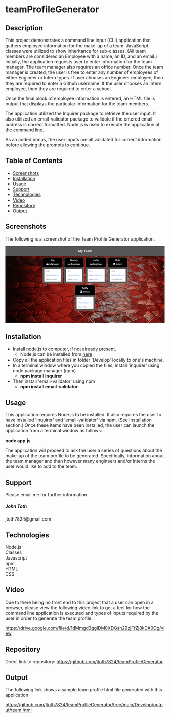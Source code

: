 # teamProfileGenerator

## Description

This project demonstrates a command line input (CLI) application that gathers employee information for the make-up of a team.    JavaScript classes were utilized to show inheritance for sub-classes.  (All team members are considered an Employee with a name, an ID, and an email.)  Initially, the application requests user to enter information for the team manager.   The team manager also requires an office number.  Once the team manager is created, the user is free to enter any number of employees of either Engineer or Intern types.  If user chooses an Engineer employee, then they are required to enter a Github username.  If the user chooses an Intern employee, then they are required to enter a school.

Once the final block of employee information is entered, an HTML file is output that displays the particular information for the team members.

The application utilized the Inquirer package to retrieve the user input.  It also utilized an email-validator package to validate if the entered email address is correct formatted.  Node.js is used to execute the application at the command line.

As an added bonus, the user inputs are all validated for correct information before allowing the prompts to continue.  

## Table of Contents

* [Screenshots](#Screenshots)
* [Installation](#Installation)
* [Usage](#Usage)
* [Support](#Support)
* [Technologies](#Technologies)
* [Video](#Video)
* [Repository](#Repository)
* [Output](#Output)

## Screenshots
 
The following is a screenshot of the Team Profile Generator application.

<p align="center">
  <img src="./Develop/images/teamProfileGenerator.png" alt="Team Profile Generator application screenshot">
</p>

## Installation

* Install node.js to computer, if not already present.
    * Node.js can be installed from [here](https://nodejs.org/en/)
* Copy all the application files in folder 'Develop' locally to one's machine.
* In a terminal window where you copied the files, install 'inquirer' using node package manager (npm)
    * **npm install inquirer**
* Then install 'email-validator' using npm
    * **npm install email-validator**

## Usage

This application requires Node.js to be installed.  It also requires the user to have installed 'Inquirer' and 'email-validator' via npm.  (See [Installation](#installation) section.)  Once these items have been installed, the user can launch the application from a terminal window as follows:

**node app.js**

The application will proceed to ask the user a series of questions about the make-up of the team profile to be generated.   Specifically, information about the team manager and then however many engineers and/or interns the user would like to add to the team.

## Support

Please email me for further information
<div><h5>John Toth</h5>jtoth7824@gmail.com</div>


## Technologies

<div>Node.js</div>
<div>Classes</div>
<div>Javascript</div>
<div>npm</div>
<div>HTML</div>
<div>CSS</div>

## Video

Due to there being no front end to this project that a user can open in a browser, please view the following video link to get a feel for how the command line application is executed and types of inputs required by the user in order to generate the team profile.

https://drive.google.com/file/d/1dMmgd3qgIDM8XDGsh29zjFfZj8kDA0Og/view

## Repository

Direct link to repository:  https://github.com/jtoth7824/teamProfileGenerator

## Output

The following link shows a sample team profile html file generated with this application

https://github.com/jtoth7824/teamProfileGenerator/tree/main/Develop/output/team.html